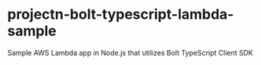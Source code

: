 # projectn-bolt-typescript-lambda-sample

Sample AWS Lambda app in Node.js that utilizes Bolt TypeScript Client SDK